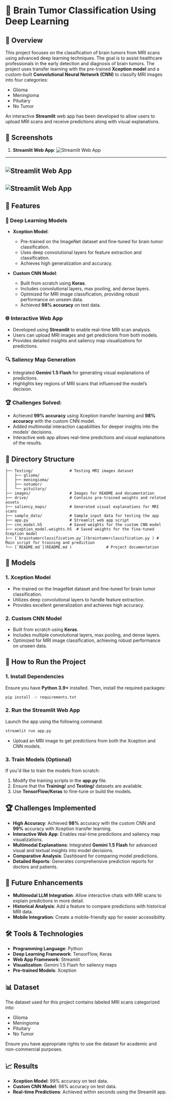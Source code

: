 # 🧠 Brain Tumor Classification Using Deep Learning

## 📖 Overview
This project focuses on the classification of brain tumors from MRI scans using advanced deep learning techniques. The goal is to assist healthcare professionals in the early detection and diagnosis of brain tumors. The project uses transfer learning with the pre-trained **Xception model** and a custom-built **Convolutional Neural Network (CNN)** to classify MRI images into four categories:

- Glioma
- Meningioma
- Pituitary
- No Tumor

An interactive **Streamlit** web app has been developed to allow users to upload MRI scans and receive predictions along with visual explanations.

## 📸 Screenshots
1. **Streamlit Web App**: 
 ![Streamlit Web App](images/1.png)
 ---
 ![Streamlit Web App](images/2.png)
 ---
 ![Streamlit Web App](images/3.png)
 ---

## 🌟 Features

### 🧠 Deep Learning Models
- **Xception Model**: 
  - Pre-trained on the ImageNet dataset and fine-tuned for brain tumor classification.
  - Uses deep convolutional layers for feature extraction and classification.
  - Achieves high generalization and accuracy.

- **Custom CNN Model**:
  - Built from scratch using **Keras**.
  - Includes convolutional layers, max pooling, and dense layers.
  - Optimized for MRI image classification, providing robust performance on unseen data.
  - Achieved **98% accuracy** on test data.

### 🌐 Interactive Web App
- Developed using **Streamlit** to enable real-time MRI scan analysis.
- Users can upload MRI images and get predictions from both models.
- Provides detailed insights and saliency map visualizations for predictions.

### 🔍 Saliency Map Generation
- Integrated **Gemini 1.5 Flash** for generating visual explanations of predictions.
- Highlights key regions of MRI scans that influenced the model’s decision.

### 🏆 Challenges Solved:
- Achieved **99% accuracy** using Xception transfer learning and **98% accuracy** with the custom CNN model.
- Added multimodal interaction capabilities for deeper insights into the models' decisions.
- Interactive web app allows real-time predictions and visual explanations of the results.

## 📂 Directory Structure

```plaintext
├── Testing/                # Testing MRI images dataset  
│   ├── glioma/
│   ├── meningioma/
│   ├── notumor/
│   └── pituitary/
├── images/                 # Images for README and documentation
├── drive/                  # Contains pre-trained weights and related assets  
├── saliency_maps/          # Generated visual explanations for MRI scans  
├── sample_data/            # Sample input data for testing the app  
├── app.py                  # Streamlit web app script  
├── cnn_model.h5            # Saved weights for the custom CNN model  
├── xception_model.weights.h5  # Saved weights for the fine-tuned Xception model  
├── [`braintumorclassification.py`](braintumorclassification.py ) # Main script for training and prediction
└── [`README.md`](README.md )               # Project documentation
```

## 🧠 Models

### 1. Xception Model
- Pre-trained on the ImageNet dataset and fine-tuned for brain tumor classification.
- Utilizes deep convolutional layers to handle feature extraction.
- Provides excellent generalization and achieves high accuracy.

### 2. Custom CNN Model
- Built from scratch using **Keras**.
- Includes multiple convolutional layers, max pooling, and dense layers.
- Optimized for MRI image classification, achieving robust performance on unseen data.

## 🚀 How to Run the Project

### 1. Install Dependencies
Ensure you have **Python 3.9+** installed. Then, install the required packages:

```bash
pip install -r requirements.txt
```

### 2. Run the Streamlit Web App
Launch the app using the following command:

```bash
streamlit run app.py
```

- Upload an MRI image to get predictions from both the Xception and CNN models.

### 3. Train Models (Optional)
If you'd like to train the models from scratch:
1. Modify the training scripts in the **app.py** file.
2. Ensure that the **Training/** and **Testing/** datasets are available.
3. Use **TensorFlow/Keras** to fine-tune or build the models.

## 🏆 Challenges Implemented
- **High Accuracy**: Achieved **98%** accuracy with the custom CNN and **99%** accuracy with Xception transfer learning.
- **Interactive Web App**: Enables real-time predictions and saliency map visualizations.
- **Multimodal Explanations**: Integrated **Gemini 1.5 Flash** for advanced visual and textual insights into model decisions.
- **Comparative Analysis**: Dashboard for comparing model predictions.
- **Detailed Reports**: Generates comprehensive prediction reports for doctors and patients.

## 🔮 Future Enhancements
- **Multimodal LLM Integration**: Allow interactive chats with MRI scans to explain predictions in more detail.
- **Historical Analysis**: Add a feature to compare predictions with historical MRI data.
- **Mobile Integration**: Create a mobile-friendly app for easier accessibility.

## 🛠️ Tools & Technologies
- **Programming Language**: Python
- **Deep Learning Framework**: TensorFlow, Keras
- **Web App Framework**: Streamlit
- **Visualization**: Gemini 1.5 Flash for saliency maps
- **Pre-trained Models**: Xception

## 📊 Dataset
The dataset used for this project contains labeled MRI scans categorized into:

- Glioma
- Meningioma
- Pituitary
- No Tumor

Ensure you have appropriate rights to use the dataset for academic and non-commercial purposes.

## 📈 Results
- **Xception Model**: 99% accuracy on test data.
- **Custom CNN Model**: 98% accuracy on test data.
- **Real-time Predictions**: Achieved within seconds using the Streamlit app.
